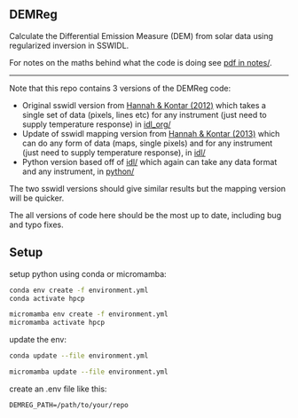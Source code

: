 ## DEMReg

Calculate the Differential Emission Measure (DEM) from solar data using regularized inversion in SSWIDL.

For notes on the maths behind what the code is doing see [pdf in notes/](https://github.com/ianan/demreg/blob/master/notes/demreg_maths.pdf).

---

Note that this repo contains 3 versions of the DEMReg code:

- Original sswidl version from [Hannah & Kontar (2012)](https://doi.org/10.1051/0004-6361/201117576) which takes a single set of data (pixels, lines etc) for any instrument (just need to supply temperature response) in [idl_org/](https://github.com/ianan/demreg/tree/master/idl_org)
- Update of sswidl mapping version from [Hannah & Kontar (2013)](https://doi.org/10.1051/0004-6361/201219727) which can do any form of data (maps, single pixels) and for any instrument (just need to supply temperature response), in [idl/](https://github.com/ianan/demreg/tree/master/idl)
- Python version based off of [idl/](https://github.com/ianan/demreg/tree/master/idl) which again can take any data format and any instrument, in [python/](https://github.com/ianan/demreg/tree/master/python)

The two sswidl versions should give similar results but the mapping version will be quicker.

The all versions of code here should be the most up to date, including bug and typo fixes.

## Setup

setup python using conda or micromamba:

```bash
conda env create -f environment.yml
conda activate hpcp

micromamba env create -f environment.yml
micromamba activate hpcp
```

update the env:

```bash
conda update --file environment.yml

micromamba update --file environment.yml
```

create an .env file like this:

```
DEMREG_PATH=/path/to/your/repo
```
